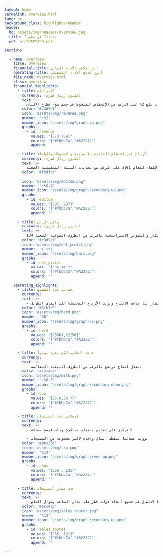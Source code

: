 ```yaml
---
layout: home
permalink: overview.html
lang: ar
background_class: highlights-header
header:
  bg: assets/img/headers/overview.jpg
  title: ”بلدنا“ في سطور 
  pdf: ar/OVERVIEW.pdf

sections:

  - name: Overview
    title: Overview
    financial-title: أبرز ملامح الأداء المالي
    operating-title: أبرز ملامح الأداء التشغيلي
    file_name: overview.html
    class: overview
    financial_highlights:
      - title: الإيرادات
        currency: (مليون ريال قطري)
        text: >+
          حققت بلدنا معدل نمو سنوي في الإيرادات بلغ 2% على الرغم من الإنخفاض الملحوظ في حجم سوق قطاع الألبان.
        color: '#c3d9e6'
        icon: "assets/img/revenue.png"
        number: "+%2"
        number_icon: "assets/img/graph-up.png"
        graphs:
          - id: revenue
            values: "[773,759]"
            colors: '["#fbbb7a","#A22827"]'
            append: ''

      - title: الأرباح قبل اقتطاع الفائدة والضريبة والاستهلاك والإطفاء
        currency: (مليون ريال قطري)
        text: >+
          هامش ربح قوي قبل اقتطاع الفائدة والضريبة والإستهلاك والإطفاء للعام 2021 على الرغم من تحديات البيئة التشغيلية الصعبة.
        color: '#f5dfc6'
      
        icon: "assets/img/ebitda.png"
        number: "+%0.2"
        number_icon: "assets/img/graph-secondary-up.png"
        graphs:
          - id: ebitda
            values: "[297, 297]"
            colors: '["#fbbb7a","#A22827"]'
            append: ''

      - title: صافي الربح 
        currency: (مليون ريال قطري)
        text: >+
          134 مليون ريال قطري صافي ربح نتيجة مبادرات الإبتكار والتطوير الاستراتيجية بالرغم من الظروف السوقية الصعبة. 
        color: '#c3d9e6'
        icon: "assets/img/net_profit.png"
        number: "(-%5)"
        number_icon: "assets/img/bars.png"
        graphs:
          - id: net_profit
            values: "[134,141]"
            colors: '["#fbbb7a","#A22827"]'
            append: ''

    operating_highlights:
      - title: إجمالي عدد القطيع
        currency: 
        text: >+
          - الاستفادة المثلى من كامل قطيع الأبقار بما يدعم الإنتاج ويزيد الأرباح المحتملة على المدى الطويل.
        color: '#8fb7d1'
        icon: "assets/img/herd.png"
        number: "%6"
        number_icon: "assets/img/graph-up.png"
        graphs:
          - id: herd
            values: "[23581,22250]"
            colors: '["#fbbb7a","#A22827"]'
            append: ''

      - title: عائد الحليب لكل بقرة يومياً
        currency: 
        text: >+
          - معدل انتاج مرتفع بالرغم من الظروف البيئية المعاكسة.
        color: '#ecc492'
        icon: "assets/img/milk.png"
        number: "-%0.3"
        number_icon: "assets/img/graph-secondary-down.png"
        graphs:
          - id: cow
            values: "[36.6,36.7]"
            colors: '["#fbbb7a","#A22827"]'
            append: ''

      - title: إجمالي عدد المنتجات
        currency: 
        text: >+
          - التركيز على تقديم منتجاتٍ مبتكرةٍ وذات قيمةٍ مضافة

          -	تزويد عملائنا بنقطة اتصال واحدة لأكبر مجموعة من المنتجات
        color: '#9ec3b6'
        icon: "assets/img/sku.png"
        number: "%14"
        number_icon: "assets/img/graph-green-up.png"
        graphs:
          - id: skus
            values: "[268 , 235]"
            colors: '["#fbbb7a","#A22827"]'
            append: ''

      - title: عدد مسار المبيعات
        currency: 
        text: >+
          - زيادة عدد نقاط الاتصال في جميع أنحاء دولة قطر على مدار الساعة وطوال العام.
        color: '#ecc492'
        icon: "assets/img/sales_routes.png"
        number: "%12"
        number_icon: "assets/img/graph-secondary-up.png"
        graphs: 
          - id: sales_routes
            values: "[135, 121]"
            colors: '["#fbbb7a","#A22827"]'
            append: ''

---
```

